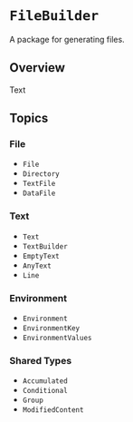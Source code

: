 # ``FileBuilder``

A package for generating files.

## Overview

<!--@START_MENU_TOKEN@-->Text<!--@END_MENU_TOKEN@-->

## Topics

### File

- ``File``
- ``Directory``
- ``TextFile``
- ``DataFile``

### Text

- ``Text``
- ``TextBuilder``
- ``EmptyText``
- ``AnyText``
- ``Line``

### Environment

- ``Environment``
- ``EnvironmentKey``
- ``EnvironmentValues``

### Shared Types

- ``Accumulated``
- ``Conditional``
- ``Group``
- ``ModifiedContent``
